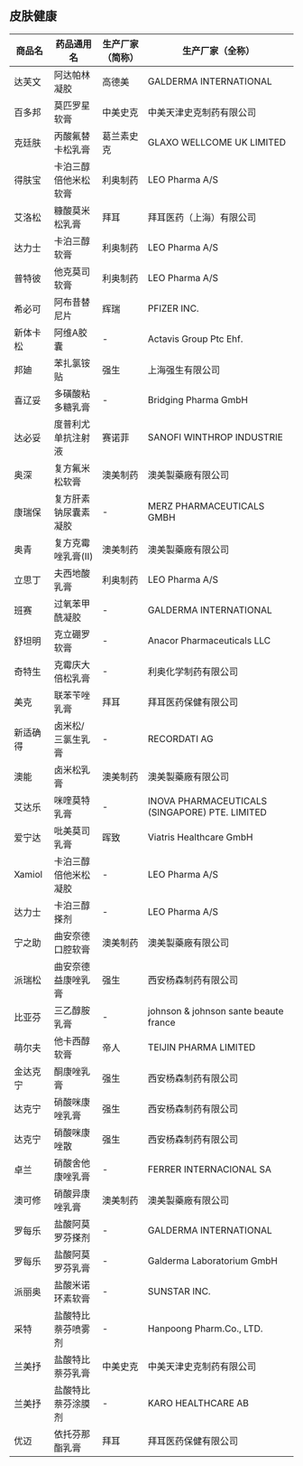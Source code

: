 ## 皮肤健康

| 商品名 | 药品通用名 | 生产厂家（简称） | 生产厂家（全称） |
|--------|------------|------------------|------------------|
| 达芙文 | 阿达帕林凝胶 | 高德美 | GALDERMA INTERNATIONAL |
| 百多邦 | 莫匹罗星软膏 | 中美史克 | 中美天津史克制药有限公司 |
| 克廷肤 | 丙酸氟替卡松乳膏 | 葛兰素史克 | GLAXO WELLCOME UK LIMITED |
| 得肤宝 | 卡泊三醇倍他米松软膏 | 利奥制药 | LEO Pharma A/S |
| 艾洛松 | 糠酸莫米松乳膏 | 拜耳 | 拜耳医药（上海）有限公司 |
| 达力士 | 卡泊三醇软膏 | 利奥制药 | LEO Pharma A/S |
| 普特彼 | 他克莫司软膏 | 利奥制药 | LEO Pharma A/S |
| 希必可 | 阿布昔替尼片 | 辉瑞 | PFIZER INC. |
| 新体卡松 | 阿维A胶囊 | - | Actavis Group Ptc Ehf. |
| 邦廸 | 苯扎氯铵贴 | 强生 | 上海强生有限公司 |
| 喜辽妥 | 多磺酸粘多糖乳膏 | - | Bridging Pharma GmbH |
| 达必妥 | 度普利尤单抗注射液 | 赛诺菲 | SANOFI WINTHROP INDUSTRIE |
| 奥深 | 复方氟米松软膏 | 澳美制药 | 澳美製藥廠有限公司 |
| 康瑞保 | 复方肝素钠尿囊素凝胶 | - | MERZ PHARMACEUTICALS GMBH |
| 奥青 | 复方克霉唑乳膏(Ⅱ) | 澳美制药 | 澳美製藥廠有限公司 |
| 立思丁 | 夫西地酸乳膏 | 利奥制药 | LEO Pharma A/S |
| 班赛 | 过氧苯甲酰凝胶 | - | GALDERMA INTERNATIONAL |
| 舒坦明 | 克立硼罗软膏 | - | Anacor Pharmaceuticals LLC |
| 奇特生 | 克霉庆大倍松乳膏 | - | 利奥化学制药有限公司 |
| 美克 | 联苯苄唑乳膏 | 拜耳 | 拜耳医药保健有限公司 |
| 新适确得 | 卤米松/三氯生乳膏 | - | RECORDATI AG |
| 澳能 | 卤米松乳膏 | 澳美制药 | 澳美製藥廠有限公司 |
| 艾达乐 | 咪喹莫特乳膏 | - | INOVA PHARMACEUTICALS (SINGAPORE) PTE. LIMITED |
| 爱宁达 | 吡美莫司乳膏 | 晖致 | Viatris Healthcare GmbH |
| Xamiol | 卡泊三醇倍他米松凝胶 | - | LEO Pharma A/S |
| 达力士 | 卡泊三醇搽剂 | - | LEO Pharma A/S |
| 宁之助 | 曲安奈德口腔软膏 | 澳美制药 | 澳美製藥廠有限公司 |
| 派瑞松 | 曲安奈德益康唑乳膏 | 强生 | 西安杨森制药有限公司 |
| 比亚芬 | 三乙醇胺乳膏 | - | johnson & johnson sante beaute france |
| 萌尔夫 | 他卡西醇软膏 | 帝人 | TEIJIN PHARMA LIMITED |
| 金达克宁 | 酮康唑乳膏 | 强生 | 西安杨森制药有限公司 |
| 达克宁 | 硝酸咪康唑乳膏 | 强生 | 西安杨森制药有限公司 |
| 达克宁 | 硝酸咪康唑散 | 强生 | 西安杨森制药有限公司 |
| 卓兰 | 硝酸舍他康唑乳膏 | - | FERRER INTERNACIONAL SA |
| 澳可修 | 硝酸异康唑乳膏 | 澳美制药 | 澳美製藥廠有限公司 |
| 罗每乐 | 盐酸阿莫罗芬搽剂 | - | GALDERMA INTERNATIONAL |
| 罗每乐 | 盐酸阿莫罗芬乳膏 | - | Galderma Laboratorium GmbH |
| 派丽奥 | 盐酸米诺环素软膏 | - | SUNSTAR INC. |
| 采特 | 盐酸特比萘芬喷雾剂 | - | Hanpoong Pharm.Co., LTD. |
| 兰美抒 | 盐酸特比萘芬乳膏 | 中美史克 | 中美天津史克制药有限公司 |
| 兰美抒 | 盐酸特比萘芬涂膜剂 | - | KARO HEALTHCARE AB |
| 优迈 | 依托芬那酯乳膏 | 拜耳 | 拜耳医药保健有限公司 |

